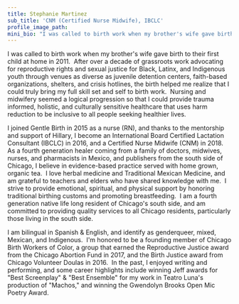 ```yaml
---
title: Stephanie Martinez
sub_title: 'CNM (Certified Nurse Midwife), IBCLC'
profile_image_path:
mini_bio: "I was called to birth work when my brother's wife gave birth to their first child at home in 2011.\_ After over a decade of grassroots work advocating for reproductive rights and sexual justice for Black, Latinx, and Indigenous youth through venues as diverse as juvenile detention centers, faith-based organizations, shelters, and crisis hotlines, the birth helped me realize that I could truly bring my full skill set and self to birth work"
---
```


I was called to birth work when my brother's wife gave birth to their first child at home in 2011.  After over a decade of grassroots work advocating for reproductive rights and sexual justice for Black, Latinx, and Indigenous youth through venues as diverse as juvenile detention centers, faith-based organizations, shelters, and crisis hotlines, the birth helped me realize that I could truly bring my full skill set and self to birth work.  Nursing and midwifery seemed a logical progression so that I could provide trauma informed, holistic, and culturally sensitive healthcare that uses harm reduction to be inclusive to all people seeking healthier lives.

I joined Gentle Birth in 2015 as a nurse (RN), and thanks to the mentorship and support of Hillary, I become an International Board Certified Lactation Consultant (IBCLC) in 2016, and a Certified Nurse Midwife (CNM) in 2018.  As a fourth generation healer coming from a family of doctors, midwives, nurses, and pharmacists in Mexico, and publishers from the south side of Chicago, I believe in evidence-based practice served with home grown, organic tea.  I love herbal medicine and Traditional Mexican Medicine, and am grateful to teachers and elders who have shared knowledge with me.  I strive to provide emotional, spiritual, and physical support by honoring traditional birthing customs and promoting breastfeeding.  I am a fourth generation native life long resident of Chicago's south side, and am committed to providing quality services to all Chicago residents, particularly those living in the south side.  

I am bilingual in Spanish & English, and identify as genderqueer, mixed, Mexican, and Indigenous.  I'm honored to be a founding member of Chicago Birth Workers of Color, a group that earned the Reproductive Justice award from the Chicago Abortion Fund in 2017, and the Birth Justice award from Chicago Volunteer Doulas in 2016.  In the past, I enjoyed writing and performing, and some career highlights include winning Jeff awards for "Best Screenplay" & "Best Ensemble" for my work in Teatro Luna's production of "Machos," and winning the Gwendolyn Brooks Open Mic Poetry Award.